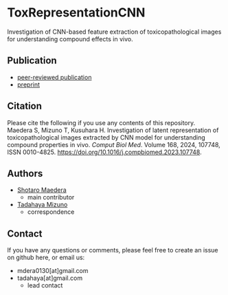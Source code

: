 # ToxRepresentationCNN
Investigation of CNN-based feature extraction of toxicopathological images for understanding compound effects in vivo.  

## Publication
- [peer-reviewed publication](https://www.sciencedirect.com/science/article/pii/S0010482523012131)  
- [preprint](https://www.biorxiv.org/content/10.1101/2023.07.23.550191v1)  

## Citation
Please cite the following if you use any contents of this repository.  
Maedera S, Mizuno T, Kusuhara H. Investigation of latent representation of toxicopathological images extracted by CNN model for understanding compound properties in vivo. _Comput Biol Med_. Volume 168, 2024, 107748, ISSN 0010-4825. https://doi.org/10.1016/j.compbiomed.2023.107748.  

## Authors
- [Shotaro Maedera](https://github.com/ShotaroMaedera)  
    - main contributor  
- [Tadahaya Mizuno](https://github.com/tadahayamiz)  
    - correspondence  

## Contact
If you have any questions or comments, please feel free to create an issue on github here, or email us:  
- mdera0130[at]gmail.com  
- tadahaya[at]gmail.com  
    - lead contact  